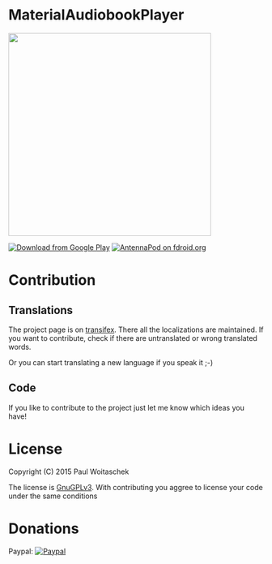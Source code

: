 MaterialAudiobookPlayer
=======================

<a href="https://play.google.com/store/apps/details?id=de.ph1b.audiobook"><img src="https://github.com/Ph1b/MaterialAudiobookPlayer/blob/master/Images/map-port.jpg" width="400" ></a>

[![Download from Google Play](http://www.android.com/images/brand/android_app_on_play_large.png "Download from Google Play")](https://play.google.com/store/apps/details?id=de.ph1b.audiobook)
[![AntennaPod on fdroid.org](https://camo.githubusercontent.com/7df0eafa4433fa4919a56f87c3d99cf81b68d01c/68747470733a2f2f662d64726f69642e6f72672f77696b692f696d616765732f632f63342f462d44726f69642d627574746f6e5f617661696c61626c652d6f6e2e706e67 "Download from fdroid.org")](https://f-droid.org/repository/browse/?fdfilter=material&fdid=de.ph1b.audiobook)

# Contribution

## Translations
The project page is on [transifex](https://www.transifex.com/projects/p/material-audiobook-player/). There all the localizations are maintained. If you want to contribute, check if there are untranslated or wrong translated words. 

Or you can start translating a new language if you speak it ;-)

## Code

If you like to contribute to the project just let me know which ideas you have!

# License
Copyright (C) 2015 Paul Woitaschek

The license is [GnuGPLv3](https://github.com/Ph1b/MaterialAudiobookPlayer/blob/master/LICENSE.md). With contributing you aggree to license your code under the same conditions

# Donations
Paypal: 
[![Paypal](https://www.paypalobjects.com/en_US/i/btn/btn_donate_LG.gif)](https://www.paypal.com/cgi-bin/webscr?cmd=_s-xclick&hosted_button_id=HVZXESGUMV7N6)
